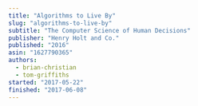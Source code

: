 ```yaml
---
title: "Algorithms to Live By"
slug: "algorithms-to-live-by"
subtitle: "The Computer Science of Human Decisions"
publisher: "Henry Holt and Co."
published: "2016"
asin: "1627790365"
authors:
  - brian-christian
  - tom-griffiths
started: "2017-05-22"
finished: "2017-06-08"
---
```

